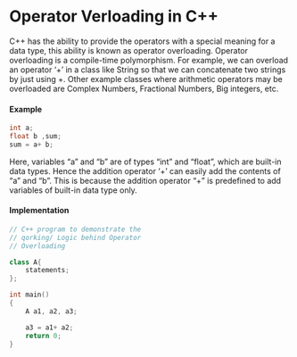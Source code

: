 # Operator Verloading in C++
C++ has the ability to provide the operators with a special meaning for a data type, this ability is known as operator overloading. Operator overloading is a compile-time polymorphism. For example, we can overload an operator ‘+’ in a class like String so that we can concatenate two strings by just using +. Other example classes where arithmetic operators may be overloaded are Complex Numbers, Fractional Numbers, Big integers, etc.

#### Example

```c++
int a;
float b ,sum;
sum = a+ b;
```
Here, variables “a” and “b” are of types “int” and “float”, which are built-in data types. Hence the addition operator ‘+’ can easily add the contents of “a” and “b”. This is because the addition operator “+” is predefined to add variables of built-in data type only. 

#### Implementation
```c++
// C++ program to demonstrate the 
// qorking/ Logic behind Operator 
// Overloading 

class A{
    statements;
};

int main()
{
    A a1, a2, a3;

    a3 = a1+ a2;
    return 0;
}
```
